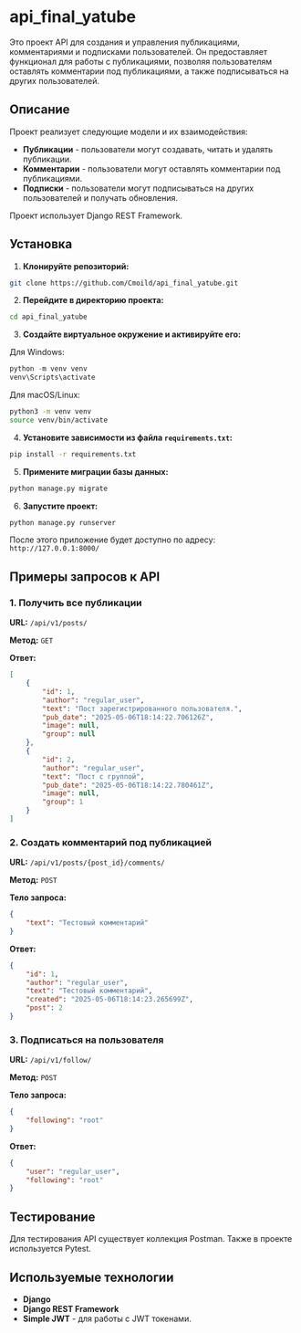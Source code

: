 # api_final_yatube

Это проект API для создания и управления публикациями, комментариями и подписками пользователей. Он предоставляет функционал для работы с публикациями, позволяя пользователям оставлять комментарии под публикациями, а также подписываться на других пользователей.

## Описание

Проект реализует следующие модели и их взаимодействия:

- **Публикации** - пользователи могут создавать, читать и удалять публикации.
- **Комментарии** - пользователи могут оставлять комментарии под публикациями.
- **Подписки** - пользователи могут подписываться на других пользователей и получать обновления.

Проект использует Django REST Framework.

## Установка

1. **Клонируйте репозиторий:**

```bash
git clone https://github.com/Cmoild/api_final_yatube.git
```

2. **Перейдите в директорию проекта:**

```bash
cd api_final_yatube
```

3. **Создайте виртуальное окружение и активируйте его:**

Для Windows:

```powershell
python -m venv venv
venv\Scripts\activate
```

Для macOS/Linux:

```bash
python3 -m venv venv
source venv/bin/activate
```

4. **Установите зависимости из файла `requirements.txt`:**

```bash
pip install -r requirements.txt
```

5. **Примените миграции базы данных:**

```bash
python manage.py migrate
```

6. **Запустите проект:**

```bash
python manage.py runserver
```

После этого приложение будет доступно по адресу: `http://127.0.0.1:8000/`

## Примеры запросов к API

### 1. Получить все публикации

**URL:** `/api/v1/posts/`  

**Метод:** `GET`

**Ответ:**

```json
[
    {
        "id": 1,
        "author": "regular_user",
        "text": "Пост зарегистрированного пользователя.",
        "pub_date": "2025-05-06T18:14:22.706126Z",
        "image": null,
        "group": null
    },
    {
        "id": 2,
        "author": "regular_user",
        "text": "Пост с группой",
        "pub_date": "2025-05-06T18:14:22.780461Z",
        "image": null,
        "group": 1
    }
]
```

### 2. Создать комментарий под публикацией

**URL:** `/api/v1/posts/{post_id}/comments/`

**Метод:** `POST`

**Тело запроса:**

```json
{
    "text": "Тестовый комментарий"
}
```

**Ответ:**

```json
{
    "id": 1,
    "author": "regular_user",
    "text": "Тестовый комментарий",
    "created": "2025-05-06T18:14:23.265699Z",
    "post": 2
}
```

### 3. Подписаться на пользователя

**URL:** `/api/v1/follow/`

**Метод:** `POST`

**Тело запроса:**

```json
{
    "following": "root"
}
```

**Ответ:**

```json
{
    "user": "regular_user",
    "following": "root"
}
```

## Тестирование

Для тестирования API существует коллекция Postman. Также в проекте используется Pytest.

## Используемые технологии

- **Django**
- **Django REST Framework**
- **Simple JWT** - для работы с JWT токенами.
